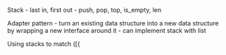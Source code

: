 Stack - last in, first out - push, pop, top, is_empty, len 

Adapter pattern - turn an existing data structure into a new data structure by wrapping a new interface around it - can implement stack with list

Using stacks to match ([{
